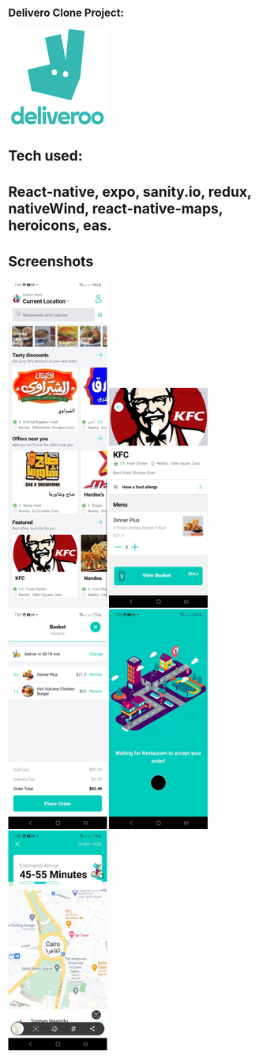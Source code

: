 ## Delivero Clone Project:

<img src="https://github.com/MahmoudKamal01/Deliveroo-clone/blob/main/images/deliveroo-logo.png?raw=true" alt="deliveroo" width="200" height="200" />

# Tech used:  
# React-native, expo, sanity.io, redux, nativeWind, react-native-maps, heroicons, eas.

# Screenshots
<p float="left">
  <img src="https://github.com/MahmoudKamal01/Deliveroo-clone/blob/main/images/1.jpeg?raw=true" width="200" />
  <img src="https://github.com/MahmoudKamal01/Deliveroo-clone/blob/main/images/2.jpeg?raw=true" width="200" />
  <img src="https://github.com/MahmoudKamal01/Deliveroo-clone/blob/main/images/3.jpeg?raw=true" width="200" />
  <img src="https://github.com/MahmoudKamal01/Deliveroo-clone/blob/main/images/4.jpeg?raw=true" width="200" />
  <img src="https://github.com/MahmoudKamal01/Deliveroo-clone/blob/main/images/5.jpeg?raw=true" width="200" />
</p>
